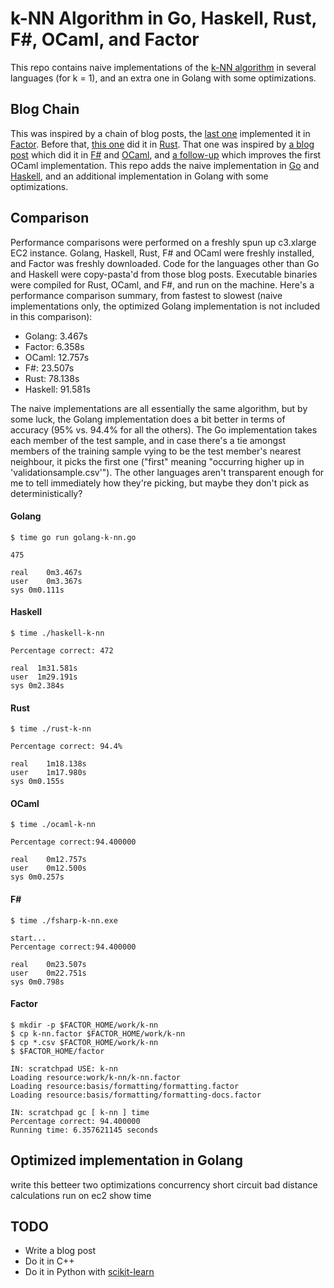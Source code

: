 # k-NN Algorithm in Go, Haskell, Rust, F\#, OCaml, and Factor

This repo contains naive implementations of the [k-NN algorithm](http://en.wikipedia.org/wiki/K-nearest_neighbors_algorithm) in several languages (for k = 1), and an extra one in Golang with some optimizations.

## Blog Chain

This was inspired by a chain of blog posts, the [last one](http://re-factor.blogspot.ca/2014/06/comparing-k-nn-in-factor.html) implemented it in [Factor](http://factorcode.org/).  Before that, [this one](http://huonw.github.io/2014/06/10/knn-rust.html) did it in [Rust](http://www.rust-lang.org/).  That one was inspired by [a blog post](http://philtomson.github.io/blog/2014/05/29/comparing-a-machine-learning-algorithm-implemented-in-f-number-and-ocaml/) which did it in [F#](http://fsharp.org/) and [OCaml](http://ocaml.org/), and [a follow-up](http://philtomson.github.io/blog/2014/05/30/stop-the-presses-ocaml-wins/) which improves the first OCaml implementation.  This repo adds the naive implementation in [Go](http://golang.org) and [Haskell](http://www.haskell.org/), and an additional implementation in Golang with some optimizations.

## Comparison

Performance comparisons were performed on a freshly spun up c3.xlarge EC2 instance.  Golang, Haskell, Rust, F# and OCaml were freshly installed, and Factor was freshly downloaded.  Code for the languages other than Go and Haskell were copy-pasta'd from those blog posts.  Executable binaries were compiled for Rust, OCaml, and F#, and run on the machine.  Here's a performance comparison summary, from fastest to slowest (naive implementations only, the optimized Golang implementation is not included in this comparison):

* Golang: 3.467s
* Factor: 6.358s
* OCaml: 12.757s
* F#: 23.507s
* Rust: 78.138s
* Haskell: 91.581s

The naive implementations are all essentially the same algorithm, but by some luck, the Golang implementation does a bit better in terms of accuracy (95% vs. 94.4% for all the others).  The Go implementation takes each member of the test sample, and in case there's a tie amongst members of the training sample vying to be the test member's nearest neighbour, it picks the first one ("first" meaning "occurring higher up in 'validationsample.csv'").  The other languages aren't transparent enough for me to tell immediately how they're picking, but maybe they don't pick as deterministically?

#### Golang
```
$ time go run golang-k-nn.go

475

real	0m3.467s
user	0m3.367s
sys	0m0.111s
```

#### Haskell
```
$ time ./haskell-k-nn

Percentage correct: 472

real  1m31.581s
user  1m29.191s
sys 0m2.384s
```

#### Rust
```
$ time ./rust-k-nn

Percentage correct: 94.4%

real	1m18.138s
user	1m17.980s
sys	0m0.155s
```

#### OCaml
```
$ time ./ocaml-k-nn

Percentage correct:94.400000

real	0m12.757s
user	0m12.500s
sys	0m0.257s
```

#### F#
```
$ time ./fsharp-k-nn.exe

start...
Percentage correct:94.400000

real	0m23.507s
user	0m22.751s
sys	0m0.798s
```

#### Factor
```
$ mkdir -p $FACTOR_HOME/work/k-nn
$ cp k-nn.factor $FACTOR_HOME/work/k-nn
$ cp *.csv $FACTOR_HOME/work/k-nn
$ $FACTOR_HOME/factor

IN: scratchpad USE: k-nn
Loading resource:work/k-nn/k-nn.factor
Loading resource:basis/formatting/formatting.factor
Loading resource:basis/formatting/formatting-docs.factor

IN: scratchpad gc [ k-nn ] time
Percentage correct: 94.400000
Running time: 6.357621145 seconds
```

## Optimized implementation in Golang

write this betteer
two optimizations
concurrency
short circuit bad distance calculations
run on ec2
show time

## TODO

* Write a blog post
* Do it in C++
* Do it in Python with [scikit-learn](http://scipy-lectures.github.io/advanced/scikit-learn/)

